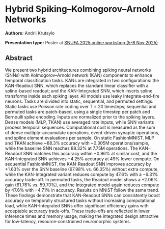 # Hybrid Spiking–Kolmogorov–Arnold Networks

**Authors:** Andrii Krutsylo
                           


**Presentation type:** Poster at [SNUFA 2025 online workshop (5-6 Nov 2025)](https://snufa.net/2025)

## Abstract

We present two hybrid architectures combining spiking neural networks (SNNs) with Kolmogorov–Arnold network (KAN) components to enhance temporal classification tasks. KANs are integrated in two configurations: the KAN-Readout SNN, which replaces the standard linear classifier with a spline-based readout; and the KAN-Integrated SNN, which inserts spline transforms inside each spiking layer. All models use leaky integrate-and-fire neurons.
Tasks are divided into static, sequential, and permuted settings. Static tasks use Poisson rate coding over T = 20 timesteps; sequential and permuted tasks are patch-based, using a single timestep per patch and Bernoulli spike encoding. Inputs are normalized prior to the spiking layers. Dense models (MLP, TKAN) use averaged rate inputs, while SNN variants process temporal sequences. Computational cost is measured as the sum of dense multiply–accumulate operations, event-driven synaptic operations, and spline element evaluations per sample.
On static FashionMNIST, MLP and TKAN achieve ~88.3% accuracy with ~0.305M operations/sample, while the baseline SNN reaches 88.32% at 7.75M operations. The KAN-Readout SNN matches this accuracy within −0.96% at similar cost, and the KAN-Integrated SNN achieves −4.25% accuracy at 49% lower compute.
On sequential FashionMNIST, the KAN-Readout SNN improves accuracy by +1.63% over the SNN baseline (67.98% vs. 66.35%) without extra compute, while the KAN-Integrated variant reduces compute by 47.6% with a −6.31% accuracy trade-off. In permuted tasks, the Readout model shows a +2.06% gain (61.76% vs. 59.70%), and the Integrated model again reduces compute by 47.6% with −4.71% in accuracy.
Results on MNIST follow the same trend.
These findings demonstrate that KAN-Readout SNNs can consistently boost accuracy on temporally structured tasks without increasing computational load, while KAN-Integrated SNNs offer significant efficiency gains with acceptable accuracy trade-offs. These trade-offs are reflected in lower inference times and memory usage, making the integrated design attractive for low-latency, resource-constrained neuromorphic systems.